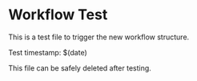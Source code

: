 # Workflow Test

This is a test file to trigger the new workflow structure.

Test timestamp: $(date)

This file can be safely deleted after testing.